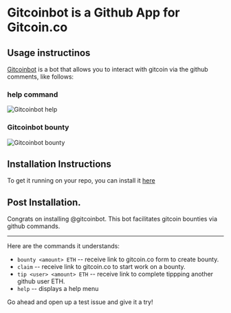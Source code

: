 # Gitcoinbot is a Github App for Gitcoin.co

## Usage instructinos

[Gitcoinbot](https://github.com/Gitcoinbot) is a bot that allows you to interact with gitcoin via the github comments, like follows:

### help command
![Gitcoinbot help](https://media.giphy.com/media/l3diQfLs75ALi61a0/giphy.gif)

### Gitcoinbot bounty <amount> 
![Gitcoinbot bounty](https://media.giphy.com/media/xT1R9X9z8aIrNwC5Da/giphy.gif)

## Installation Instructions

To get it running on your repo, you can install it [here](https://github.com/apps/gitcoinbot)

## Post Installation.

Congrats on installing @gitcoinbot.  This bot facilitates gitcoin bounties via github commands.

<hr>Here are the commands it understands:

 * `bounty <amount> ETH` -- receive link to gitcoin.co form to create bounty.
 * `claim` -- receive link to gitcoin.co to start work on a bounty.
 * `tip <user> <amount> ETH` -- receive link to complete tippping another github user *<amount>* ETH.
 * `help` -- displays a help menu

 Go ahead and open up a test issue and give it a try!

 